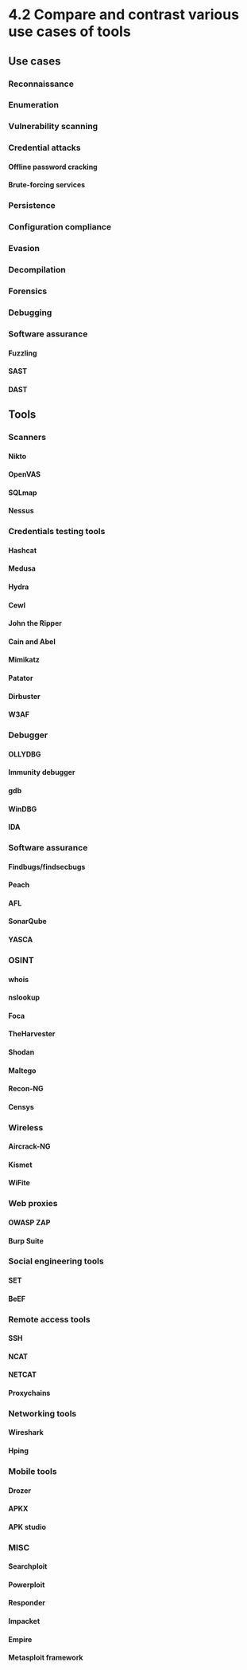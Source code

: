 # 4.2 Compare and contrast various use cases of tools
## Use cases
### Reconnaissance
### Enumeration
### Vulnerability scanning
### Credential attacks
#### Offline password cracking
#### Brute-forcing services
### Persistence
### Configuration compliance
### Evasion
### Decompilation
### Forensics
### Debugging
### Software assurance
#### Fuzzling
#### SAST
#### DAST
## Tools
### Scanners
#### Nikto
#### OpenVAS
#### SQLmap
#### Nessus
### Credentials testing tools
#### Hashcat
#### Medusa
#### Hydra
#### Cewl
#### John the Ripper
#### Cain and Abel
#### Mimikatz
#### Patator
#### Dirbuster
#### W3AF
### Debugger
#### OLLYDBG
#### Immunity debugger
#### gdb
#### WinDBG
#### IDA
### Software assurance
#### Findbugs/findsecbugs
#### Peach
#### AFL
#### SonarQube
#### YASCA
### OSINT
#### whois
#### nslookup
#### Foca
#### TheHarvester
#### Shodan
#### Maltego
#### Recon-NG
#### Censys
### Wireless
#### Aircrack-NG
#### Kismet
#### WiFite
### Web proxies
#### OWASP ZAP
#### Burp Suite
### Social engineering tools
#### SET
#### BeEF
### Remote access tools
#### SSH
#### NCAT
#### NETCAT
#### Proxychains
### Networking tools
#### Wireshark
#### Hping
### Mobile tools
#### Drozer
#### APKX
#### APK studio
### MISC
#### Searchploit
#### Powerploit
#### Responder
#### Impacket
#### Empire
#### Metasploit framework 
